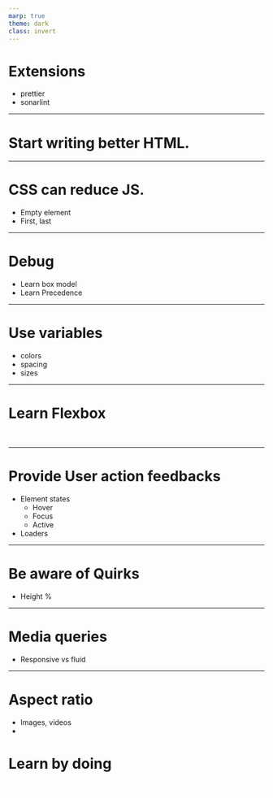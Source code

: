 ```yaml
---
marp: true
theme: dark
class: invert
---
```


# Extensions

- prettier
- sonarlint

---

# Start writing better HTML.

---

# CSS can reduce JS.

- Empty element
- First, last

---

# Debug

- Learn box model
- Learn Precedence

---

# Use variables

- colors
- spacing
- sizes

---

# Learn Flexbox

https://codingfantasy.com/games/flexboxadventure

---

# Provide User action feedbacks

- Element states
  - Hover
  - Focus
  - Active
- Loaders

---

# Be aware of Quirks

- Height %

---

# Media queries

- Responsive vs fluid

---

# Aspect ratio

- Images, videos
- 

# Learn by doing

https://cssbattle.dev/battle/1


<style style="display:none">
:root {
    --color-background: linear-gradient(45deg, #000, #335);
    --color-foreground: #fff;
    --color-background-code: #222222ee;
    --color-highlight: #f00;
    --color-dimmed: #f00;
  }
  section{
    background-image: url('https://t4.ftcdn.net/jpg/04/89/68/23/360_F_489682374_ckc0OVyT6Av0NGcuYbwBSCxy62blF4CQ.jpg');
    background-size: cover;
  }
  a{
    color:#fff;
    border-bottom: 1px dotted #fff;
  }
</style>